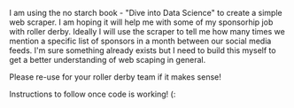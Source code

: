 I am using the no starch book - "Dive into Data Science" to create a simple web scraper.
I am hoping it will help me with some of my sponsorhip job with roller derby.
Ideally I will use the scraper to tell me how many times we mention a specific list of sponsors in a month between our social media feeds.
I'm sure something already exists but I need to build this myself to get a better understanding of web scaping in general.

Please re-use for your roller derby team if it makes sense!

Instructions to follow once code is working! (: 
